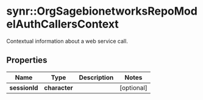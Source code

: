 # synr::OrgSagebionetworksRepoModelAuthCallersContext

Contextual information about a web service call.

## Properties
Name | Type | Description | Notes
------------ | ------------- | ------------- | -------------
**sessionId** | **character** |  | [optional] 


